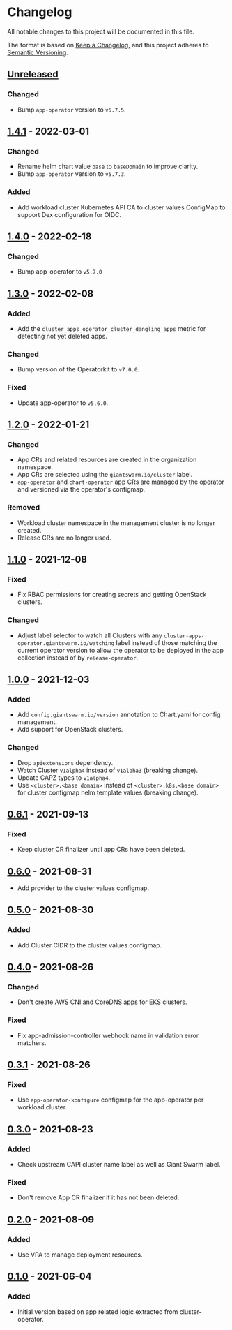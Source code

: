 # Changelog

All notable changes to this project will be documented in this file.

The format is based on [Keep a Changelog](https://keepachangelog.com/en/1.0.0/),
and this project adheres to [Semantic Versioning](https://semver.org/spec/v2.0.0.html).

## [Unreleased]

### Changed

- Bump `app-operator` version to `v5.7.5`.

## [1.4.1] - 2022-03-01

### Changed

- Rename helm chart value `base` to `baseDomain` to improve clarity.
- Bump `app-operator` version to `v5.7.3`.

### Added

- Add workload cluster Kubernetes API CA to cluster values ConfigMap to support Dex configuration for OIDC.

## [1.4.0] - 2022-02-18

### Changed

- Bump app-operator to `v5.7.0`

## [1.3.0] - 2022-02-08

### Added

- Add the `cluster_apps_operator_cluster_dangling_apps` metric for detecting not yet deleted apps.

### Changed

- Bump version of the Operatorkit to `v7.0.0`.

### Fixed

- Update app-operator to `v5.6.0`.

## [1.2.0] - 2022-01-21

### Changed

- App CRs and related resources are created in the organization namespace.
- App CRs are selected using the `giantswarm.io/cluster` label.
- `app-operator` and `chart-operator` app CRs are managed by the operator and
versioned via the operator's configmap.

### Removed

- Workload cluster namespace in the management cluster is no longer created.
- Release CRs are no longer used.

## [1.1.0] - 2021-12-08

### Fixed

- Fix RBAC permissions for creating secrets and getting OpenStack clusters.

### Changed

- Adjust label selector to watch all Clusters with any `cluster-apps-operator.giantswarm.io/watching`
  label instead of those matching the current operator version to allow the operator to be
  deployed in the app collection instead of by `release-operator`.

## [1.0.0] - 2021-12-03

### Added

- Add `config.giantswarm.io/version` annotation to Chart.yaml for config
  management.
- Add support for OpenStack clusters.

### Changed

- Drop `apiextensions` dependency.
- Watch Cluster `v1alpha4` instead of `v1alpha3` (breaking change).
- Update CAPZ types to `v1alpha4`.
- Use `<cluster>.<base domain>` instead of `<cluster>.k8s.<base domain>` for cluster configmap helm template values (breaking change).

## [0.6.1] - 2021-09-13

### Fixed

- Keep cluster CR finalizer until app CRs have been deleted.

## [0.6.0] - 2021-08-31

- Add provider to the cluster values configmap.

## [0.5.0] - 2021-08-30

### Added

- Add Cluster CIDR to the cluster values configmap.

## [0.4.0] - 2021-08-26

### Changed

- Don't create AWS CNI and CoreDNS apps for EKS clusters.

### Fixed

- Fix app-admission-controller webhook name in validation error matchers.

## [0.3.1] - 2021-08-26

### Fixed

- Use `app-operator-konfigure` configmap for the app-operator per workload
cluster.

## [0.3.0] - 2021-08-23

### Added

- Check upstream CAPI cluster name label as well as Giant Swarm label.

### Fixed

- Don't remove App CR finalizer if it has not been deleted.

## [0.2.0] - 2021-08-09

### Added

- Use VPA to manage deployment resources.

## [0.1.0] - 2021-06-04

### Added

- Initial version based on app related logic extracted from cluster-operator.

[Unreleased]: https://github.com/giantswarm/cluster-apps-operator/compare/v1.4.1...HEAD
[1.4.1]: https://github.com/giantswarm/cluster-apps-operator/compare/v1.4.0...v1.4.1
[1.4.0]: https://github.com/giantswarm/cluster-apps-operator/compare/v1.3.0...v1.4.0
[1.3.0]: https://github.com/giantswarm/cluster-apps-operator/compare/v1.2.0...v1.3.0
[1.2.0]: https://github.com/giantswarm/cluster-apps-operator/compare/v1.1.0...v1.2.0
[1.1.0]: https://github.com/giantswarm/cluster-apps-operator/compare/v1.0.0...v1.1.0
[1.0.0]: https://github.com/giantswarm/cluster-apps-operator/compare/v0.6.1...v1.0.0
[0.6.1]: https://github.com/giantswarm/cluster-apps-operator/compare/v0.6.0...v0.6.1
[0.6.0]: https://github.com/giantswarm/cluster-apps-operator/compare/v0.5.0...v0.6.0
[0.5.0]: https://github.com/giantswarm/cluster-apps-operator/compare/v0.4.0...v0.5.0
[0.4.0]: https://github.com/giantswarm/cluster-apps-operator/compare/v0.3.1...v0.4.0
[0.3.1]: https://github.com/giantswarm/cluster-apps-operator/compare/v0.3.0...v0.3.1
[0.3.0]: https://github.com/giantswarm/cluster-apps-operator/compare/v0.2.0...v0.3.0
[0.2.0]: https://github.com/giantswarm/cluster-apps-operator/compare/v0.1.0...v0.2.0
[0.1.0]: https://github.com/giantswarm/cluster-apps-operator/releases/tag/v0.1.0

